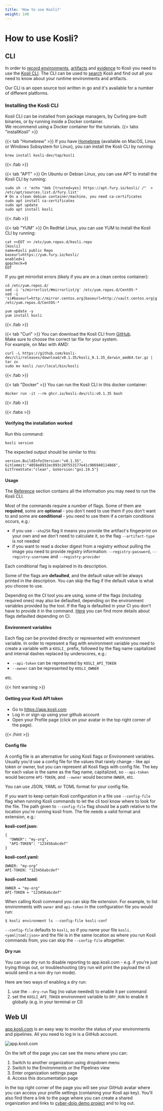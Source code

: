 ```yaml
---
title: 'How to use Kosli?'
weight: 140
---
```

# How to use Kosli?

## CLI

In order to [record environments](/getting_started/part_2_environments/), [artifacts](/getting_started/part_4_artifacts/) and [evidence](/getting_started/part_5_evidence/) to Kosli you need to use the [Kosli CLI](https://github.com/kosli-dev/cli). 
The CLI can be used to [search](/getting_started/part_8_querying/) Kosli and find out all you need to know about your runtime environments and artifacts.

Our CLI is an open source tool written in go and it's available for a number of different platforms.

### Installing the Kosli CLI

Kosli CLI can be installed from package managers, 
by Curling pre-built binaries, or by running inside a Docker container.  
We recommend using a Docker container for the tutorials.
{{< tabs "installKosli" >}}

{{< tab "Homebrew" >}}
If you have [Homebrew](https://brew.sh/) (available on MacOS, Linux or Windows Subsystem for Linux), 
you can install the Kosli CLI by running: 

```shell {.command}
brew install kosli-dev/tap/kosli
```
{{< /tab >}}

{{< tab "APT" >}}
On Ubuntu or Debian Linux, you can use APT to install the Kosli CLI by running:
```shell {.command}
sudo sh -c 'echo "deb [trusted=yes] https://apt.fury.io/kosli/ /"  > /etc/apt/sources.list.d/fury.list'
# On a clean debian container/machine, you need ca-certificates
sudo apt install ca-certificates
sudo apt update
sudo apt install kosli
```
{{< /tab >}}

{{< tab "YUM" >}}
On RedHat Linux, you can use YUM to install the Kosli CLI by running:
```shell {.command}
cat <<EOT >> /etc/yum.repos.d/kosli.repo
[kosli]
name=Kosli public Repo
baseurl=https://yum.fury.io/kosli/
enabled=1
gpgcheck=0
EOT
```
If you get mirrorlist errors (likely if you are on a clean centos container):

```shell {.command}
cd /etc/yum.repos.d/
sed -i 's/mirrorlist/#mirrorlist/g' /etc/yum.repos.d/CentOS-*
sed -i 's|#baseurl=http://mirror.centos.org|baseurl=http://vault.centos.org|g' /etc/yum.repos.d/CentOS-*
```

```shell {.command}
yum update -y
yum install kosli
```
{{< /tab >}}

{{< tab "Curl" >}}
You can download the Kosli CLI from [GitHub](https://github.com/kosli-dev/cli/releases).  
Make sure to choose the correct tar file for your system.  
For example, on Mac with AMD:
```shell {.command}
curl -L https://github.com/kosli-dev/cli/releases/download/v0.1.35/kosli_0.1.35_darwin_amd64.tar.gz | tar zx
sudo mv kosli /usr/local/bin/kosli
```
{{< /tab >}}

{{< tab "Docker" >}}
You can run the Kosli CLI in this docker container:
```shell {.command}
docker run -it --rm ghcr.io/kosli-dev/cli:v0.1.35 bash
```
{{< /tab >}}


{{< /tabs >}}


#### Verifying the installation worked

Run this command:
```shell {.command}
kosli version
```
The expected output should be similar to this:
```plaintext {.light-console}
version.BuildInfo{Version:"v0.1.35", GitCommit:"4058e8932ec093c28f553177e41c906940114866", GitTreeState:"clean", GoVersion:"go1.19.5"}
```

#### Usage

<!-- TODO:

explain kosli version and kosli status commands -->

The [Reference](/client_reference/) section contains all the information you may need to run the Kosli CLI. 

Most of the commands require a number of flags. Some of them are **required**, some are **optional** - you don't need to use them if you don't want to and some are **conditional** - you need to use them if a certain conditions occurs, e.g.:
* if you use `--sha256` flag it means you provide the artifact's fingerprint on your own and we don't need to calculate it, so the flag `--artifact-type` is not needed
* if you want to read a docker digest from a registry without pulling the image you need to provide registry information: `--registry-password`, `--registry-username` and `--registry-provider`

Each conditional flag is explained in its description.

Some of the flags are **defaulted**, and the default value will be always printed in the description. You can skip the flag if the default value is what you choose to use.

Depending on the CI tool you are using, some of the flags (including required ones) may also be defaulted, depending on the environment variables provided by the tool. If the flag is defaulted in your CI you don't have to provide it in the command. [Here](/ci-defaults) you can find more details about flags defaulted depending on CI.

#### Environment variables

Each flag can be provided directly or represented with environment variable. In order to represent a flag with environment variable you need to create a variable with a `KOSLI_` prefix, followed by the flag name capitalized and internal dashes replaced by underscores, e.g.:

* `--api-token` can be represented by `KOSLI_API_TOKEN` 
* `--owner` can be represented by `KOSLI_OWNER`

etc.


{{< hint warning >}}

#### Getting your Kosli API token

<!-- Put this in a separate page? -->
<!-- Add screen shot here? -->

* Go to https://app.kosli.com
* Log in or sign up using your github account
* Open your Profile page (click on your avatar in the top right corner of the page).

{{< /hint >}}

#### Config file

A config file is an alternative for using Kosli flags or Environment variables. Usually you'd use a config file for the values that rarely change - like api token or owner, but you can represent all Kosli flags with config file. The key for each value is the same as the flag name, capitalized, so `--api-token` would become `API-TOKEN`, and `--owner` would become `OWNER`, etc. 

You can use JSON, YAML or TOML format for your config file. 

If you want to keep certain Kosli configuration in a file use `--config-file` flag when running Kosli commands to let the cli tool know where to look for the file. The path given to `--config-file` flag should be a path relative to the location you're running kosli from. The file needs a valid format and extension, e.g.:

**kosli-conf.json:**
```
{
  "OWNER": "my-org",
  "API-TOKEN": "123456abcdef"
}
```

**kosli-conf.yaml:**
```
OWNER: "my-org"
API-TOKEN: "123456abcdef"
```

**kosli-conf.toml:**
```
OWNER = "my-org"
API-TOKEN = "123456abcdef"
```

When calling Kosli command you can skip file extension. For example, to list environments with `owner` and `api-token` in the configuration file you would run:

```
$ kosli environment ls --config-file kosli-conf
```

`--config-file` defaults to `kosli`, so if you name your file `kosli.<yaml|toml|json>` and the file is in the same location as where you run Kosli commands from, you can skip the `--config-file` altogether.

#### Dry run

You can use dry run to disable reporting to app.kosli.com - e.g. if you're just trying things out, or troubleshooting (dry run will print the payload the cli would send in a non dry run mode). 

Here are two ways of enabling a dry run:
1. use the `--dry-run` flag (no value needed) to enable it per command
1. set the `KOSLI_API_TOKEN` environment variable to `DRY_RUN` to enable it globally (e.g. in your terminal or CI)

## Web UI

[app.kosli.com](https://app.kosli.com) is an easy way to monitor the status of your environments and pipelines. All you need to log in is a GitHub account.

![app.kosli.com](/images/app.png)

On the left of the page you can see the menu where you can:

1. Switch to another organization using dropdown menu
2. Switch to the Environments or the Pipelines view
3. Enter organization settings page
4. Access this documentation page

In the top right corner of the page you will see your GitHub avatar where you can access your profile settings (containing your Kosli api key). You'll also find there a link to the page where you can create a shared organization and links to [cyber-dojo demo project](https://app.kosli.com/cyber-dojo/environments/) and to log out. 